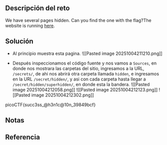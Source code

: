 ## Descripción del reto
We have several pages hidden. Can you find the one with the flag?The website is running [here](http://saturn.picoctf.net:52253/).

## Solución
- Al principio muestra esta pagina.
![[Pasted image 20251004211210.png]]

- Después inspeccionamos el código fuente y nos vamos a `Sources`, en donde nos mostrara las carpetas del sitio, ingresamos a la URL, `/secrets/`, de ahi nos abrirá otra carpeta llamada `hidden`, e ingresamos en la URL `/secret/hidden/`, y asi con cada carpeta hasta llegar a `/secret/hidden/superhidden/`, en donde esta la bandera.
![[Pasted image 20251004212058.png]]
![[Pasted image 20251004212123.png]]
![[Pasted image 20251004212302.png]]

picoCTF{succ3ss_@h3n1c@10n_39849bcf}

## Notas


## Referencia
